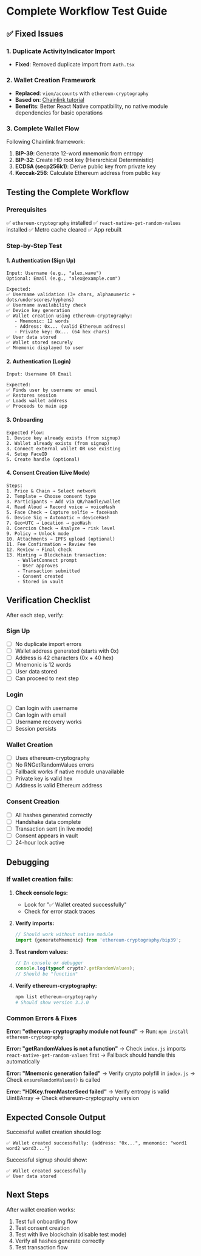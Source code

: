 # Complete Workflow Test Guide

## ✅ Fixed Issues

### 1. Duplicate ActivityIndicator Import
- **Fixed**: Removed duplicate import from `Auth.tsx`

### 2. Wallet Creation Framework
- **Replaced**: `viem/accounts` with `ethereum-cryptography` 
- **Based on**: [Chainlink tutorial](https://chain.link/tutorials/how-to-build-a-crypto-wallet)
- **Benefits**: Better React Native compatibility, no native module dependencies for basic operations

### 3. Complete Wallet Flow
Following Chainlink framework:
1. **BIP-39**: Generate 12-word mnemonic from entropy
2. **BIP-32**: Create HD root key (Hierarchical Deterministic)
3. **ECDSA (secp256k1)**: Derive public key from private key
4. **Keccak-256**: Calculate Ethereum address from public key

## Testing the Complete Workflow

### Prerequisites
✅ `ethereum-cryptography` installed
✅ `react-native-get-random-values` installed
✅ Metro cache cleared
✅ App rebuilt

### Step-by-Step Test

#### 1. Authentication (Sign Up)
```
Input: Username (e.g., "alex.wave")
Optional: Email (e.g., "alex@example.com")

Expected:
✅ Username validation (3+ chars, alphanumeric + dots/underscores/hyphens)
✅ Username availability check
✅ Device key generation
✅ Wallet creation using ethereum-cryptography:
   - Mnemonic: 12 words
   - Address: 0x... (valid Ethereum address)
   - Private key: 0x... (64 hex chars)
✅ User data stored
✅ Wallet stored securely
✅ Mnemonic displayed to user
```

#### 2. Authentication (Login)
```
Input: Username OR Email

Expected:
✅ Finds user by username or email
✅ Restores session
✅ Loads wallet address
✅ Proceeds to main app
```

#### 3. Onboarding
```
Expected Flow:
1. Device key already exists (from signup)
2. Wallet already exists (from signup)
3. Connect external wallet OR use existing
4. Setup FaceID
5. Create handle (optional)
```

#### 4. Consent Creation (Live Mode)
```
Steps:
1. Price & Chain → Select network
2. Template → Choose consent type
3. Participants → Add via QR/handle/wallet
4. Read Aloud → Record voice → voiceHash
5. Face Check → Capture selfie → faceHash
6. Device Sig → Automatic → deviceHash
7. Geo+UTC → Location → geoHash
8. Coercion Check → Analyze → risk level
9. Policy → Unlock mode
10. Attachments → IPFS upload (optional)
11. Fee Confirmation → Review fee
12. Review → Final check
13. Minting → Blockchain transaction:
    - WalletConnect prompt
    - User approves
    - Transaction submitted
    - Consent created
    - Stored in vault
```

## Verification Checklist

After each step, verify:

### Sign Up
- [ ] No duplicate import errors
- [ ] Wallet address generated (starts with 0x)
- [ ] Address is 42 characters (0x + 40 hex)
- [ ] Mnemonic is 12 words
- [ ] User data stored
- [ ] Can proceed to next step

### Login
- [ ] Can login with username
- [ ] Can login with email
- [ ] Username recovery works
- [ ] Session persists

### Wallet Creation
- [ ] Uses ethereum-cryptography
- [ ] No RNGetRandomValues errors
- [ ] Fallback works if native module unavailable
- [ ] Private key is valid hex
- [ ] Address is valid Ethereum address

### Consent Creation
- [ ] All hashes generated correctly
- [ ] Handshake data complete
- [ ] Transaction sent (in live mode)
- [ ] Consent appears in vault
- [ ] 24-hour lock active

## Debugging

### If wallet creation fails:

1. **Check console logs:**
   - Look for "✅ Wallet created successfully"
   - Check for error stack traces

2. **Verify imports:**
   ```typescript
   // Should work without native module
   import {generateMnemonic} from 'ethereum-cryptography/bip39';
   ```

3. **Test random values:**
   ```javascript
   // In console or debugger
   console.log(typeof crypto?.getRandomValues);
   // Should be "function"
   ```

4. **Verify ethereum-cryptography:**
   ```bash
   npm list ethereum-cryptography
   # Should show version 3.2.0
   ```

### Common Errors & Fixes

**Error: "ethereum-cryptography module not found"**
→ Run: `npm install ethereum-cryptography`

**Error: "getRandomValues is not a function"**
→ Check `index.js` imports `react-native-get-random-values` first
→ Fallback should handle this automatically

**Error: "Mnemonic generation failed"**
→ Verify crypto polyfill in `index.js`
→ Check `ensureRandomValues()` is called

**Error: "HDKey.fromMasterSeed failed"**
→ Verify entropy is valid Uint8Array
→ Check ethereum-cryptography version

## Expected Console Output

Successful wallet creation should log:
```
✅ Wallet created successfully: {address: "0x...", mnemonic: "word1 word2 word3..."}
```

Successful signup should show:
```
✅ Wallet created successfully
✅ User data stored
```

## Next Steps

After wallet creation works:
1. Test full onboarding flow
2. Test consent creation
3. Test with live blockchain (disable test mode)
4. Verify all hashes generate correctly
5. Test transaction flow

